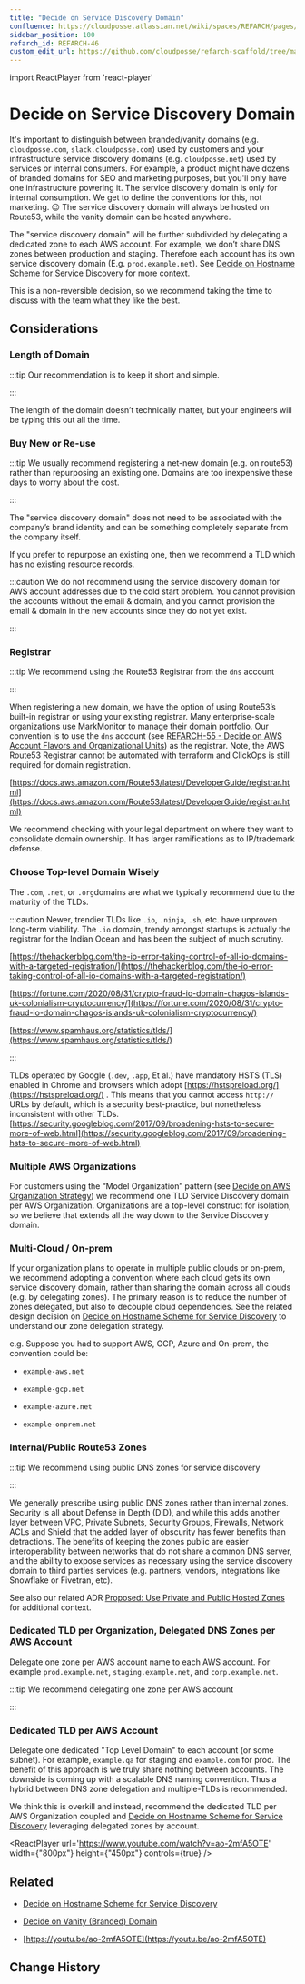 ```yaml
---
title: "Decide on Service Discovery Domain"
confluence: https://cloudposse.atlassian.net/wiki/spaces/REFARCH/pages/1175846989/REFARCH-46+-+Decide+on+Service+Discovery+Domain
sidebar_position: 100
refarch_id: REFARCH-46
custom_edit_url: https://github.com/cloudposse/refarch-scaffold/tree/main/docs/docs/fundamentals/design-decisions/cold-start/decide-on-service-discovery-domain.md
---
```


import ReactPlayer from 'react-player'

# Decide on Service Discovery Domain
It's important to distinguish between branded/vanity domains (e.g. `cloudposse.com`, `slack.cloudposse.com`) used by customers and your infrastructure service discovery domains (e.g. `cloudposse.net`) used by services or internal consumers. For example, a product might have dozens of branded domains for SEO and marketing purposes, but you'll only have one infrastructure powering it. The service discovery domain is only for internal consumption. We get to define the conventions for this, not marketing. 😉   The service discovery domain will always be hosted on Route53, while the vanity domain can be hosted anywhere.

The "service discovery domain" will be further subdivided by delegating a dedicated zone to each AWS account. For example, we don’t share DNS zones between production and staging. Therefore each account has its own service discovery domain (E.g. `prod.example.net`). See [Decide on Hostname Scheme for Service Discovery](/reference-architecture/fundamentals/design-decisions/foundational-platform/decide-on-hostname-scheme-for-service-discovery) for more context.

This is a non-reversible decision, so we recommend taking the time to discuss with the team what they like the best.

## Considerations

### Length of Domain

:::tip
Our recommendation is to keep it short and simple.

:::

The length of the domain doesn’t technically matter, but your engineers will be typing this out all the time.

### Buy New or Re-use

:::tip
We usually recommend registering a net-new domain (e.g. on route53) rather than repurposing an existing one. Domains are too inexpensive these days to worry about the cost.

:::

The "service discovery domain" does not need to be associated with the company’s brand identity and can be something completely separate from the company itself.

 If you prefer to repurpose an existing one, then we recommend a TLD which has no existing resource records.

:::caution
We do not recommend using the service discovery domain for AWS account addresses due to the cold start problem. You cannot provision the accounts without the email & domain, and you cannot provision the email & domain in the new accounts since they do not yet exist.

:::

### Registrar

:::tip
We recommend using the Route53 Registrar from the `dns` account

:::

When registering a new domain, we have the option of using Route53’s built-in registrar or using your existing registrar. Many enterprise-scale organizations use MarkMonitor to manage their domain portfolio. Our convention is to use the `dns` account (see [REFARCH-55 - Decide on AWS Account Flavors and Organizational Units](https://cloudposse.atlassian.net/browse/REFARCH-55)) as the registrar. Note, the AWS Route53 Registrar cannot be automated with terraform and ClickOps is still required for domain registration.

[https://docs.aws.amazon.com/Route53/latest/DeveloperGuide/registrar.html](https://docs.aws.amazon.com/Route53/latest/DeveloperGuide/registrar.html)

We recommend checking with your legal department on where they want to consolidate domain ownership. It has larger ramifications as to IP/trademark defense.

### Choose Top-level Domain Wisely

The `.com`, `.net`, or `.org`domains are what we typically recommend due to the maturity of the TLDs.

:::caution
Newer, trendier TLDs like `.io`, `.ninja`, `.sh`, etc. have unproven long-term viability. The `.io` domain, trendy amongst startups is actually the registrar for the Indian Ocean and has been the subject of much scrutiny.

[https://thehackerblog.com/the-io-error-taking-control-of-all-io-domains-with-a-targeted-registration/](https://thehackerblog.com/the-io-error-taking-control-of-all-io-domains-with-a-targeted-registration/)

[https://fortune.com/2020/08/31/crypto-fraud-io-domain-chagos-islands-uk-colonialism-cryptocurrency/](https://fortune.com/2020/08/31/crypto-fraud-io-domain-chagos-islands-uk-colonialism-cryptocurrency/)

[https://www.spamhaus.org/statistics/tlds/](https://www.spamhaus.org/statistics/tlds/)

:::

TLDs operated by Google (`.dev`, `.app`, Et al.) have mandatory HSTS (TLS) enabled in Chrome and browsers which adopt [https://hstspreload.org/](https://hstspreload.org/) . This means that you cannot access `http://` URLs by default, which is a security best-practice, but nonetheless inconsistent with other TLDs. [https://security.googleblog.com/2017/09/broadening-hsts-to-secure-more-of-web.html](https://security.googleblog.com/2017/09/broadening-hsts-to-secure-more-of-web.html)

### Multiple AWS Organizations

For customers using the “Model Organization” pattern (see [Decide on AWS Organization Strategy](/reference-architecture/fundamentals/design-decisions/cold-start/decide-on-aws-organization-strategy)) we recommend one TLD Service Discovery domain per AWS Organization. Organizations are a top-level construct for isolation, so we believe that extends all the way down to the Service Discovery domain.

### Multi-Cloud / On-prem

If your organization plans to operate in multiple public clouds or on-prem, we recommend adopting a convention where each cloud gets its own service discovery domain, rather than sharing the domain across all clouds (e.g. by delegating zones). The primary reason is to reduce the number of zones delegated, but also to decouple cloud dependencies. See the related design decision on [Decide on Hostname Scheme for Service Discovery](/reference-architecture/fundamentals/design-decisions/foundational-platform/decide-on-hostname-scheme-for-service-discovery) to understand our zone delegation strategy.

e.g. Suppose you had to support AWS, GCP, Azure and On-prem, the convention could be:

- `example-aws.net`

- `example-gcp.net`

- `example-azure.net`

- `example-onprem.net`

### Internal/Public Route53 Zones

:::tip
We recommend using public DNS zones for service discovery

:::

We generally prescribe using public DNS zones rather than internal zones. Security is all about Defense in Depth (DiD), and while this adds another layer between VPC, Private Subnets, Security Groups, Firewalls, Network ACLs and Shield that the added layer of obscurity has fewer benefits than detractions. The benefits of keeping the zones public are easier interoperability between networks that do not share a common DNS server, and the ability to expose services as necessary using the service discovery domain to third parties services (e.g. partners, vendors, integrations like Snowflake or Fivetran, etc).

See also our related ADR [Proposed: Use Private and Public Hosted Zones](/reference-architecture/reference/adrs/proposed-use-private-and-public-hosted-zones) for additional context.

### Dedicated TLD per Organization, Delegated DNS Zones per AWS Account

Delegate one zone per AWS account name to each AWS account. For example `prod.example.net`, `staging.example.net`, and `corp.example.net`.

:::tip
We recommend delegating one zone per AWS account

:::

### Dedicated TLD per AWS Account

Delegate one dedicated "Top Level Domain" to each account (or some subnet). For example, `example.qa` for staging and `example.com` for prod. The benefit of this approach is we truly share nothing between accounts. The downside is coming up with a scalable DNS naming convention.   Thus a hybrid between DNS zone delegation and multiple-TLDs is recommended.

We think this is overkill and instead, recommend the dedicated TLD per AWS Organization coupled and [Decide on Hostname Scheme for Service Discovery](/reference-architecture/fundamentals/design-decisions/foundational-platform/decide-on-hostname-scheme-for-service-discovery)  leveraging delegated zones by account.

<ReactPlayer
    url='https://www.youtube.com/watch?v=ao-2mfA5OTE'
    width={"800px"}
    height={"450px"}
    controls={true} />

## Related

- [Decide on Hostname Scheme for Service Discovery](/reference-architecture/fundamentals/design-decisions/foundational-platform/decide-on-hostname-scheme-for-service-discovery)

- [Decide on Vanity (Branded) Domain](/reference-architecture/fundamentals/design-decisions/foundational-platform/decide-on-vanity-branded-domain)

- [https://youtu.be/ao-2mfA5OTE](https://youtu.be/ao-2mfA5OTE)

## Change History



